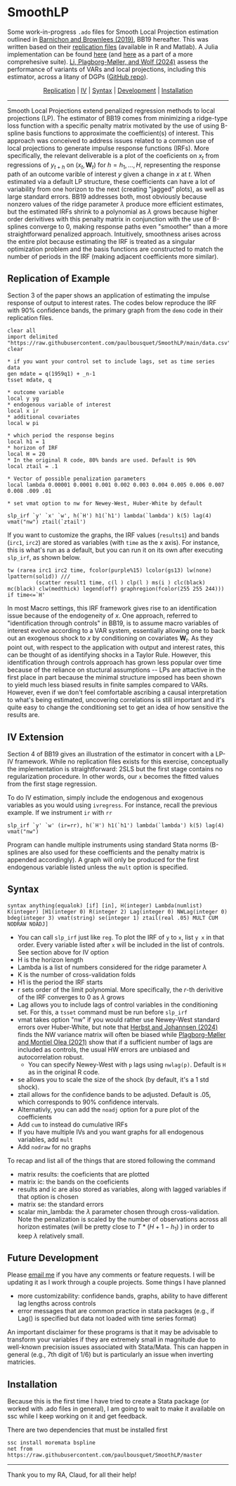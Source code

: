 # SmoothLP

Some work-in-progress `.ado` files for Smooth Local Projection estimation outlined in [Barnichon and Brownlees (2019)](https://www.mitpressjournals.org/doi/abs/10.1162/rest_a_00778), BB19 hereafter. This was written based on their [replication files](https://dataverse.harvard.edu/dataset.xhtml?persistentId=doi:10.7910/DVN/8KQJBJ) (available in R and Matlab). A Julia implementation can be found [here](https://github.com/justinjjlee/SmoothLocalProjections.jl) (and [here](https://github.com/junyuan-chen/LocalProjections.jl) as a part of a more comprehesive suite). [Li, Plagborg-Møller, and Wolf (2024)](https://www.sciencedirect.com/science/article/pii/S030440762400068X?via%3Dihub) assess the performance of variants of VARs and local projections, including this estimator, across a litany of DGPs ([GitHub repo](https://github.com/dake-li/lp_var_simul)). 

<p align="center">
  <a href="#replication-of-example">Replication</a> |
  <a href="#iv-extension">IV</a> |
  <a href="#syntax">Syntax</a> |
  <a href="#future-development">Development</a> |
  <a href="#installation">Installation</a>
</p>



***

Smooth Local Projections extend penalized regression methods to local projections (LP). The estimator of BB19 comes from minimizing a ridge-type loss function with a specific penalty matrix motivated by the use of using B-spline basis functions to approximate the coefficient(s) of interest. This approach was conceived to address issues related to a common use of local projections to generate impulse response functions (IRFs). More specifically, the relevant deliverable is a plot of the coeficients on $x_t$ from regressions of $y_{t+h}$ on $(x_t,\boldsymbol{W}_t)$ for $h=h_1,\dots,H$, representing the response path of an outcome varible of interest $y$ given a change in $x$ at $t$. When estimated via a default LP structure, these coefficients can have a lot of variability from one horizon to the next (creating "jagged" plots), as well as large standard errors. BB19 addresses both, most obviously because nonzero values of the ridge parameter $\lambda$ produce more efficient estimates, but the estimated IRFs shrink to a polynomial as $\lambda$ grows because higher order derivitives with this penalty matrix in conjunction with the use of B-splines converge to 0, making response paths even "smoother" than a more straightforward penalized approach. Intuitively, smoothness arises across the entire plot because estimating the IRF is treated as a singular optimization problem and the basis functions are constructed to match the number of periods in the IRF (making adjacent coefficients more similar). 

## Replication of Example

Section 3 of the paper shows an application of estimating the impulse response of output to interest rates. The codes below reproduce the IRF with 90% confidence bands, the primary graph from the `demo` code in their replication files. 

```
clear all
import delimited "https://raw.githubusercontent.com/paulbousquet/SmoothLP/main/data.csv", clear

* if you want your control set to include lags, set as time series data
gen mdate = q(1959q1) + _n-1
tsset mdate, q

* outcome variable 
local y yg
* endogenous variable of interest 
local x ir
* additional covariates 
local w pi 

* which period the response begins 
local h1 = 1
* horizon of IRF 
local H = 20
* In the original R code, 80% bands are used. Default is 90% 
local ztail = .1

* Vector of possible penalization parameters 
local lambda 0.00001 0.0001 0.001 0.002 0.003 0.004 0.005 0.006 0.007 0.008 .009 .01

* set vmat option to nw for Newey-West, Huber-White by default 

slp_irf `y' `x' `w', h(`H') h1(`h1') lambda(`lambda') k(5) lag(4) vmat("nw") ztail(`ztail')

```
If you want to customize the graphs, the IRF values (`results1`) and bands (`irc1`, `irc2`) are stored as variables (with `time` as the x axis). For instance, this is what's run as a default, but you can run it on its own after executing `slp_irf`, as shown below. 
```
tw (rarea irc1 irc2 time, fcolor(purple%15) lcolor(gs13) lw(none) lpattern(solid)) ///
         (scatter result1 time, c(l ) clp(l ) ms(i ) clc(black) mc(black) clw(medthick) legend(off) graphregion(fcolor(255 255 244))) if time<=`H'
```

In most Macro settings, this IRF framework gives rise to an identification issue because of the endogeneity of $x$. One approach, referred to "identification through controls" in BB19, is to assume macro variables of interest evolve according to a VAR system, essentially allowing one to back out an exogenous shock to $x$ by conditioning on covariates $\boldsymbol{W}_t$. As they point out, with respect to the application with output and interest rates, this can be thought of as identifying shocks in a Taylor Rule. However, this identification through controls approach has grown less popular over time because of the reliance on stuctural assumptions -- LPs are attactive in the first place in part because the minimal structure imposed has been shown to yield much less biased results in finite samples compared to VARs. However, even if we don't feel comfortable ascribing a causal interpretation to what's being estimated, uncovering correlations is still important and it's quite easy to change the conditioning set to get an idea of how sensitive the results are. 

## IV Extension 

Section 4 of BB19 gives an illustration of the estimator in concert with a LP-IV framework. While no replication files exists for this exercise, conceptually the implementation is straightforward: 2SLS but the first stage contains no regularization procedure. In other words, our `x` becomes the fitted values from the first stage regression. 

To do IV estimation, simply include the endogenous and exogenous variables as you would using `ivregress`. For instance, recall the previous example. If we instrument `ir` with `rr` 

```
slp_irf `y' `w' (ir=rr), h(`H') h1(`h1') lambda(`lambda') k(5) lag(4) vmat("nw")
```
Program can handle multiple instruments using standard Stata norms (B-splines are also used for these coefficients and the penalty matrix is appended accordingly). A graph will only be produced for the first endogenous variable listed unless the `mult` option is specified.  

## Syntax 

```
syntax anything(equalok) [if] [in], H(integer) Lambda(numlist) K(integer) [H1(integer 0) R(integer 2) Lag(integer 0) NWLag(integer 0) bdeg(integer 3) vmat(string) se(integer 1) ztail(real .05) MULT CUM NODRAW NOADJ]
```
* You can call `slp_irf` just like `reg`. To plot the IRF of `y` to `x`, list `y x` in that order. Every variable listed after `x` will be included in the list of controls. See section above for IV option
* H is the horizon length
* Lambda is a list of numbers considered for the ridge parameter $\lambda$ 
* K is the number of cross-validation folds
* H1 is the period the IRF starts
* r sets order of the limit polynomial. More specifically, the $r$-th derivitive of the IRF converges to 0 as $\lambda$ grows 
* Lag allows you to include lags of control variables in the conditioning set. For this, a `tsset` command must be run before `slp_irf`
* vmat takes option "nw" if you would rather use Newey-West standard errors over Huber-White, but note that [Herbst and Johannsen (2024)](http://www.sciencedirect.com/science/article/pii/S0304407624000010) finds the NW variance matrix will often be biased while [Plagborg-Møller and Montiel Olea (2021)](https://joseluismontielolea.com/lp_inference_ecta.pdf) show that if a sufficient number of lags are included as controls, the usual HW errors are unbiased and autocorrelation robust.
  * You can specify Newey-West with `p` lags using `nwlag(p)`. Default is `H` as in the original R code.  
* se allows you to scale the size of the shock (by default, it's a 1 std shock).
* ztail allows for the confidence bands to be adjusted. Default is .05, which corresponds to 90% confidence intervals. 
* Alternativly, you can add the `noadj` option for a pure plot of the coefficients
* Add `cum` to instead do cumulative IRFs
* If you have multiple IVs and you want graphs for all endogenous variables, add `mult`
* Add `nodraw` for no graphs

To recap and list all of the things that are stored following the command 
* matrix results: the coeficients that are plotted
* matrix ic: the bands on the coeficients
* results and ic are also stored as variables, along with lagged variables if that option is chosen 
* matrix se: the standard errors
* scalar min_lambda: the $\lambda$ parameter chosen through cross-validation. Note the penalization is scaled by the number of observations across all horizon estimates (will be pretty close to $T * (H+1-h_1)$ ) in order to keep $\lambda$ relatively small. 

## Future Development 

Please [email me](mailto:pbousquet@virginia.edu) if you have any comments or feature requests. I will be updating it as I work through a couple projects. Some things I have planned 

* more customizability: confidence bands, graphs, ability to have different lag lengths across controls  
* error messages that are common practice in stata packages (e.g., if Lag() is specified but data not loaded with time series format) 

An important disclaimer for these programs is that it may be advisable to transform your variables if they are extremely small in magnitude due to well-known precision issues associated with Stata/Mata. This can happen in general (e.g., 7th digit of 1/6) but is particularly an issue when inverting matricies.  
 
 ## Installation

Because this is the first time I have tried to create a Stata package (or worked with .ado files in general), I am going to wait to make it available on ssc while I keep working on it and get feedback. 

There are two dependencies that must be installed first 

 ```
ssc install moremata bspline
net from https://raw.githubusercontent.com/paulbousquet/SmoothLP/master 
```

***
Thank you to my RA, Claud, for all their help!

